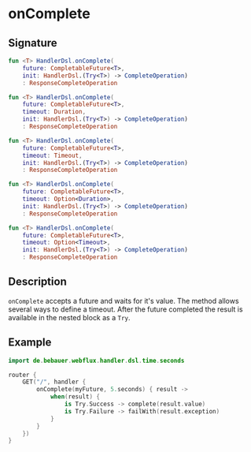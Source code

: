 # onComplete

## Signature

```kotlin
fun <T> HandlerDsl.onComplete(
    future: CompletableFuture<T>, 
    init: HandlerDsl.(Try<T>) -> CompleteOperation)
    : ResponseCompleteOperation

fun <T> HandlerDsl.onComplete(
    future: CompletableFuture<T>, 
    timeout: Duration, 
    init: HandlerDsl.(Try<T>) -> CompleteOperation)
    : ResponseCompleteOperation

fun <T> HandlerDsl.onComplete(
    future: CompletableFuture<T>, 
    timeout: Timeout, 
    init: HandlerDsl.(Try<T>) -> CompleteOperation)
    : ResponseCompleteOperation

fun <T> HandlerDsl.onComplete(
    future: CompletableFuture<T>, 
    timeout: Option<Duration>, 
    init: HandlerDsl.(Try<T>) -> CompleteOperation)
    : ResponseCompleteOperation

fun <T> HandlerDsl.onComplete(
    future: CompletableFuture<T>, 
    timeout: Option<Timeout>, 
    init: HandlerDsl.(Try<T>) -> CompleteOperation)
    : ResponseCompleteOperation
```

## Description

`onComplete` accepts a future and waits for it's value. The method allows several ways to define a timeout.
After the future completed the result is available in the nested block as a `Try`.

## Example

```kotlin
import de.bebauer.webflux.handler.dsl.time.seconds

router {
    GET("/", handler {
        onComplete(myFuture, 5.seconds) { result ->
            when(result) {
                is Try.Success -> complete(result.value)
                is Try.Failure -> failWith(result.exception)
            }
        }
    })
}
```